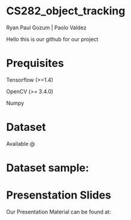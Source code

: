# CS282_object_tracking

Ryan Paul Gozum | Paolo Valdez

Hello this is our github for our project

# Prequisites

Tensorflow (>=1.4)

OpenCV (>= 3.4.0)

Numpy


# Dataset
Available @ 

# Dataset sample:


# Presenstation Slides
Our Presentation Material can be found at: 


